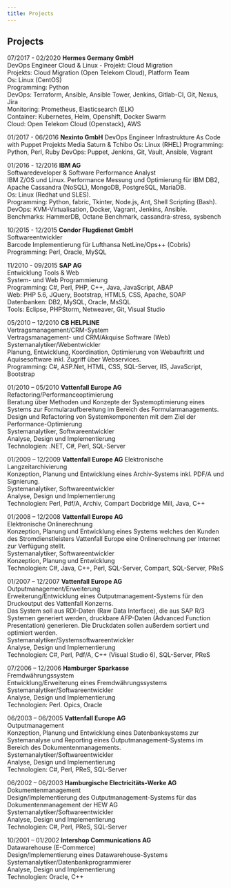 ```yaml
---
title: Projects
---
```



Projects
--------



07/2017 - 02/2020  __Hermes Germany GmbH__  
DevOps Engineer Cloud & Linux - Projekt: Cloud Migration  
Projekts: Cloud Migration (Open Telekom Cloud), Platform Team  
Os: Linux (CentOS)  
Programming:  Python  
DevOps:       Terraform, Ansible, Ansible Tower, Jenkins, Gitlab-CI, Git, Nexus, Jira  
Monitoring: Prometheus, Elasticsearch (ELK)  
Container: Kubernetes, Helm, Openshift, Docker Swarm  
Cloud: Open Telekom Cloud (Openstack), AWS  



01/2017 - 06/2016  __Nexinto GmbH__
DevOps Engineer
Infrastrukture As Code with Puppet
Projekts Media Saturn & Tchibo
Os: Linux (RHEL)
Programming: Python, Perl, Ruby
DevOps: Puppet, Jenkins, Git, Vault, Ansible, Vagrant




01/2016 - 12/2016  __IBM AG__  
Softwaredeveloper & Software Performance Analyst  
IBM Z/OS und Linux.
Performance Messung und Optimierung für IBM DB2, Apache Cassandra (NoSQL), MongoDB, PostgreSQL, MariaDB.  
Os:  Linux (Redhat und SLES).  
Programming: Python, fabric, Tkinter, Node.js, Ant, Shell Scripting (Bash).  
DevOps: KVM-Virtualisation, Docker, Vagrant, Jenkins, Ansible.  
Benchmarks: HammerDB, Octane Benchmark, cassandra-stress, sysbench



10/2015 - 12/2015 __Condor Flugdienst GmbH__  
Softwareentwickler  
Barcode Implementierung für Lufthansa NetLine/Ops++ (Cobris)  
Programming: Perl, Oracle, MySQL  



11/2010 - 09/2015 __SAP AG__  
Entwicklung Tools & Web  
System- und Web Programmierung   
Programming: C#, Perl, PHP, C++, Java, JavaScript, ABAP  
Web: PHP 5.6, JQuery, Bootstrap, HTML5, CSS, Apache, SOAP  
Datenbanken: DB2, MySQL, Oracle, MsSQL  
Tools: Eclipse, PHPStorm, Netweaver, Git, Visual Studio  



05/2010 – 12/2010  __CB HELPLINE__  
Vertragsmanagement/CRM-System  
Vertragsmanagement- und CRM/Akquise Software (Web)  
Systemanalytiker/Webentwickler  
Planung, Entwicklung, Koordination, Optimierung von Webauftritt und Aquisesoftware inkl. Zugriff über Webservices.  
Programming: C#, ASP.Net, HTML, CSS, SQL-Server, IIS, JavaScript, Bootstrap



01/2010 – 05/2010 __Vattenfall Europe AG__  
Refactoring/Performanceoptimierung  
Beratung über Methoden und Konzepte der Systemoptimierung eines Systems zur Formularaufbereitung im Bereich des Formularmanagements. Design und Refactoring von Systemkomponenten mit dem Ziel der Performance-Optimierung  
Systemanalytiker, Softwareentwickler  
Analyse, Design und Implementierung  
Technologien: .NET, C#, Perl, SQL-Server



01/2009 – 12/2009 __Vattenfall Europe AG__   Elektronische Langzeitarchivierung  
Konzeption, Planung und Entwicklung eines Archiv-Systems inkl. PDF/A und Signierung.  
Systemanalytiker, Softwareentwickler  
Analyse, Design und Implementierung  
Technologien: Perl, Pdf/A, Archiv, Compart Docbridge Mill, Java, C++  



01/2008 – 12/2008 __Vattenfall Europe AG__  
Elektronische Onlinerechnung  
Konzeption, Planung und Entwicklung eines Systems welches den Kunden des Stromdienstleisters Vattenfall Europe eine Onlinerechnung per Internet zur Verfügung stellt.  
Systemanalytiker, Softwareentwickler  
Konzeption, Planung und Entwicklung  
Technologien: C#, Java, C++, Perl, SQL-Server, Compart, SQL-Server, PReS



01/2007 – 12/2007 __Vattenfall Europe AG__  
Outputmanagement/Erweiterung  
Erweiterung/Entwicklung eines Outputmanagement-Systems für den Druckoutput des Vattenfall Konzerns.  
Das System soll aus RDI-Daten (Raw Data Interface), die aus SAP R/3 Systemen generiert werden, druckbare AFP-Daten (Advanced Function Presentation) generieren. Die Druckdaten sollen außerdem sortiert und optimiert werden.  
Systemanalytiker/Systemsoftwareentwickler  
Analyse, Design und Implementierung  
Technologien: C#, Perl, Pdf/A, C++ (Visual Studio 6), SQL-Server, PReS  



07/2006 – 12/2006	 __Hamburger Sparkasse__  
Fremdwährungssystem  
Entwicklung/Erweiterung eines Fremdwährungssystems  
Systemanalytiker/Softwareentwickler  
Analyse, Design und Implementierung  
Technologien: Perl. Opics, Oracle  



06/2003 – 06/2005 __Vattenfall Europe AG__  
Outputmanagement  
Konzeption, Planung und Entwicklung eines Datenbanksystems zur Systemanalyse und Reporting eines Outputmanagement-Systems im Bereich des Dokumentenmanagements.  
Systemanalytiker/Softwareentwickler  
Analyse, Design und Implementierung  
Technologien: C#, Perl, PReS, SQL-Server


06/2002 – 06/2003	__Hamburgische Electricitäts-Werke AG__  
Dokumentenmanagement  
Design/Implementierung des Outputmanagement-Systems für das Dokumentenmanagement der HEW AG  
Systemanalytiker/Softwareentwickler  
Analyse, Design und Implementierung  
Technologien: C#, Perl, PReS, SQL-Server  



10/2001 – 01/2002	__Intershop Communications AG__  
Datawarehouse (E-Commerce)  
Design/Implementierung eines Datawarehouse-Systems  
Systemanalytiker/Datenbankprogrammierer  
Analyse, Design und Implementierung  
Technologien: Oracle, C++  


